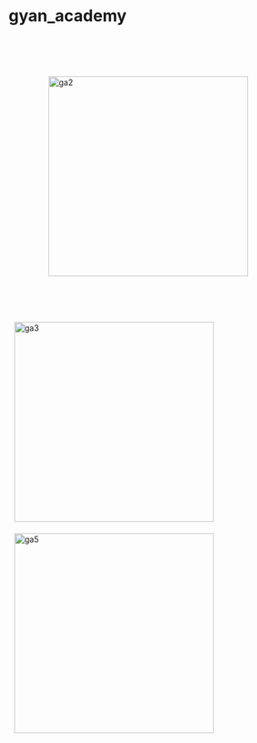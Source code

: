 # gyan_academy

<img src="https://github.com/arun-praveen-d-58/GyanAcademy/assets/116140047/bca64967-78dc-4c5c-b6eb-193278f87f6d" alt="ga2" width="350" style="margin: 70px;"/>
<br/>

<img src="https://github.com/arun-praveen-d-58/GyanAcademy/assets/116140047/b36d4974-e35a-4dbe-9374-c4f442368c73" alt="ga3" width="350"  style="margin: 10px;"/>
<img src="https://github.com/arun-praveen-d-58/GyanAcademy/assets/116140047/1f476a61-d52b-4e17-b698-554c80be3598" alt="ga5" width="350"   style="margin: 10px;" />
